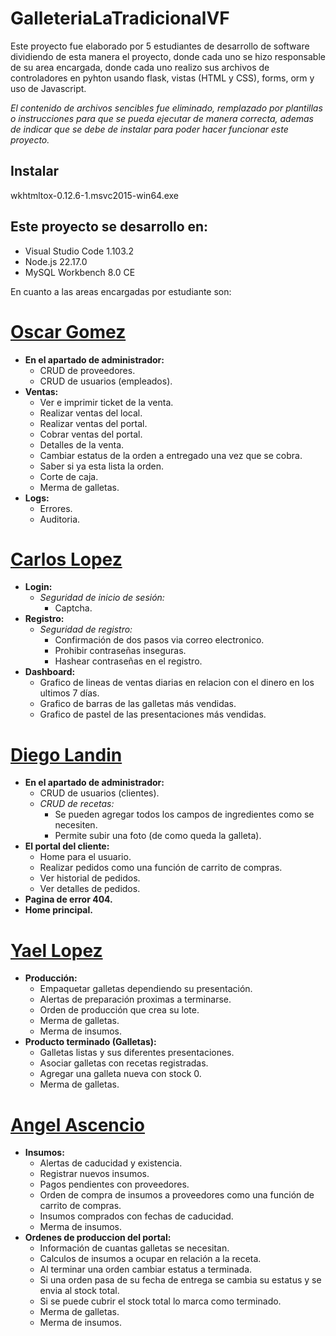 # GalleteriaLaTradicionalVF

Este proyecto fue elaborado por 5 estudiantes de desarrollo de software dividiendo de esta manera el proyecto, donde cada uno se hizo responsable de su area encargada, donde cada uno realizo sus archivos de controladores en pyhton usando flask, vistas (HTML y CSS), forms, orm y uso de Javascript.

*El contenido de archivos sencibles fue eliminado, remplazado por plantillas o instrucciones para que se pueda ejecutar de manera correcta, ademas de indicar que se debe de instalar para poder hacer funcionar este proyecto.*

## Instalar
wkhtmltox-0.12.6-1.msvc2015-win64.exe

## Este proyecto se desarrollo en:
*  Visual Studio Code 1.103.2
*  Node.js 22.17.0
*  MySQL Workbench 8.0 CE


En cuanto a las areas encargadas por estudiante son:

# [Oscar Gomez](https://github.com/Oscar-Gomez-Luna)
  * **En el apartado de administrador:**
    * CRUD de proveedores.
    * CRUD de usuarios (empleados).
  * **Ventas:**
    * Ver e imprimir ticket de la venta.
    * Realizar ventas del local.
    * Realizar ventas del portal.
    * Cobrar ventas del portal.
    * Detalles de la venta.
    * Cambiar estatus de la orden a entregado una vez que se cobra.
    * Saber si ya esta lista la orden.
    * Corte de caja.
    * Merma de galletas.
  * **Logs:**
    * Errores.
    * Auditoria.

# [Carlos Lopez](https://github.com/IDGS-901-22002224)
  * **Login:**
    * *Seguridad de inicio de sesión:*
      * Captcha.
  * **Registro:**
    * *Seguridad de registro:*
      * Confirmación de dos pasos via correo electronico.
      * Prohibir contraseñas inseguras.
      * Hashear contraseñas en el registro.
  * **Dashboard:**
    * Grafico de lineas de ventas diarias en relacion con el dinero en los ultimos 7 días.
    * Grafico de barras de las galletas más vendidas.
    * Grafico de pastel de las presentaciones más vendidas.

# [Diego Landin](https://github.com/nombre-de-usuario)
  * **En el apartado de administrador:**
    * CRUD de usuarios (clientes).
    * *CRUD de recetas:*
      * Se pueden agregar todos los campos de ingredientes como se necesiten.
      * Permite subir una foto (de como queda la galleta).
  * **El portal del cliente:**
    * Home para el usuario.
    * Realizar pedidos como una función de carrito de compras.
    * Ver historial de pedidos.
    * Ver detalles de pedidos.
  * **Pagina de error 404.**
  * **Home principal.**

# [Yael Lopez](https://github.com/IDGS-901-22001379)
  * **Producción:**
    * Empaquetar galletas dependiendo su presentación.
    * Alertas de preparación proximas a terminarse.
    * Orden de producción que crea su lote.
    * Merma de galletas.
    * Merma de insumos.
  * **Producto terminado (Galletas):**
    * Galletas listas y sus diferentes presentaciones.
    * Asociar galletas con recetas registradas.
    * Agregar una galleta nueva con stock 0.
    * Merma de galletas.

# [Angel Ascencio](https://github.com/Angel-Ascencio)
  * **Insumos:**
      * Alertas de caducidad y existencia.
      * Registrar nuevos insumos.
      * Pagos pendientes con proveedores.
      * Orden de compra de insumos a proveedores como una función de carrito de compras.
      * Insumos comprados con fechas de caducidad.
      * Merma de insumos.
  * **Ordenes de produccion del portal:**
      * Información de cuantas galletas se necesitan.
      * Calculos de insumos a ocupar en relación a la receta.
      * Al terminar una orden cambiar estatus a terminada.
      * Si una orden pasa de su fecha de entrega se cambia su estatus y se envia al stock total.
      * Si se puede cubrir el stock total lo marca como terminado.
      * Merma de galletas.
      * Merma de insumos.
